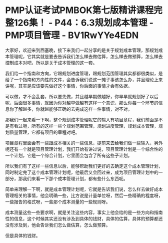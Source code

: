 # PMP认证考试PMBOK第七版精讲课程完整126集！ - P44：6.3规划成本管理 - PMP项目管理 - BV1RwYYe4EDN

大家好，欢迎来到西塞晚，接下来我们一起分享的是关于规划成本管理，那规划成本管理呢，它其实就是要去告诉我们怎么样去做估算，怎么样去做预算，怎么样去控制成本对吧，所以是关于成本管理的这一套。

我们给一个指南和方向，它跟规划进度管理，跟规划范围管理其实都都很类似，是给了一个指南和方向性的文件，会告诉我们说这一摊子事该怎么办，并且理论上来讲呢，其实是应该要先做好这个事情，你后面的事情才会有依据。

可以做，才不会乱套，所以要先做，并且越早期做越好，你早早就规划好了以后呢，后面很多事情，就因为你对越早做越有这样一个意识，那么你每一个环节的信息你了解越多，你就越能够正确的去完成这样一件事情，对不对。

那我们一起来看一下啊，整个规划成本管理呢它的输入有项目章程，我们前面是不是有看过呃，所有的这样一些个规划范围管理，规划进度管理，规划成本管理，规划质量管理，它都有项目的章程对吧。

项目章程里面会有一些跟成本相关的一些信息，提前来去给我们做一些输入，另外呢还有一个就是项目管理计划，我们开始有讲过说，项目管理计划是一个综合性的一个计划，它是一个综合计划，它里面会包含了所有这些子计划。

所以我们有了这样一些信息以后，能够帮助我们更好的去确定这个成本管理计划，同时制定完了这个成本管理计划呢，他最后又会回过来，成为项目管理计划中的一部分，那我们来看一下那个成本管理计划，都有些什么东西呃。

简单来理解一下啊，就是成本管理计划呢，它就是告诉我们说，怎么样去做好成本管理相关的事情，他会明确一些，比方说是计量单位呀，然后一些精确的程度呀，一些报告的格式呀，一些那个成本测量的一些规则呀。

成本测量这些一些要求啊，就是关注这些内容，事实上他会给的是一些方向和指南性的信息，这个时候其实还没有涉及到具体的钱财，具体的估算，具体的预算都还没有涉及到，他会告诉我们怎么做估算，怎么做预算。

但是具体的钱财。